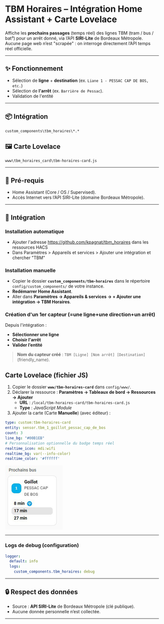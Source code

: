 # TBM Horaires – Intégration Home Assistant + Carte Lovelace

Affiche les **prochains passages** (temps réel) des lignes TBM (tram / bus / bat³) pour un arrêt donné, via l’API **SIRI-Lite** de Bordeaux Métropole. Aucune page web n’est "scrapée" : on interroge directement l’API temps réel officielle.

---

## ✨ Fonctionnement

- Sélection de **ligne** + **destination** (ex. `Liane 1 - PESSAC CAP DE BOS, etc.`)
- Sélection de **l'arrêt** (ex. `Barrière de Pessac`).
- Validation de l'entité

---

## 📦 Intégration

```text
custom_components\tbm_horaires\*.*
```

## 🖼️ Carte Lovelace

```text
www\tbm_horaires_card\tbm-horaires-card.js
```

---

## 🔧 Pré-requis

- Home Assistant (Core / OS / Supervised).
- Accès Internet vers l’API SIRI-Lite (domaine Bordeaux Métropole).

---

## 🚀 Intégration

### Installation automatique

- Ajouter l'adresse https://github.com/kpagnat/tbm_horaires dans les ressources HACS
- Dans Paramètres > Appareils et services > Ajouter une intégration et chercher "TBM"

### Installation manuelle

- Copier le dossier **`custom_components/tbm-horaires`** dans le répertoire `config/custom_components/` de votre instance.
- **Redémarrer Home Assistant**.
- Aller dans **Paramètres → Appareils & services → + Ajouter une intégration → TBM Horaires**.

### Création d'un 1er capteur (=une ligne+une direction+un arrêt)

Depuis l'intégration :

- **Sélectionner une ligne**
- **Choisir l'arrêt**
- **Valider l’entité**

> **Nom du capteur créé** : `TBM [Ligne] [Nom arrêt] [Destination]` (friendly_name).

## Carte Lovelace (fichier JS)

1. Copier le dossier **`www/tbm-horaires-card`** dans `config/www/`.
2. Déclarer la ressource : **Paramètres → Tableaux de bord → Ressources → Ajouter**
   - **URL** : `/local/tbm-horaires-card/tbm-horaires-card.js`
   - **Type** : *JavaScript Module*
3. Ajouter la carte (Carte **Manuelle**) (avec éditeur) :

```yaml
type: custom:tbm-horaires-card
entity: sensor.tbm_1_goillot_pessac_cap_de_bos
count: 3
line_bg: "#00B1EB"
# Personnalisation optionnelle du badge temps réel
realtime_icon: mdi:wifi
realtime_bg: var(--info-color)
realtime_color: '#ffffff'
```

![Example de carte](card.png)

---

### Logs de debug (configuration)

```yaml
logger:
  default: info
  logs:
    custom_components.tbm_horaires: debug
```

---

## 🔒 Respect des données

- Source : **API SIRI-Lite** de Bordeaux Métropole (clé publique).
- Aucune donnée personnelle n’est collectée.

---
